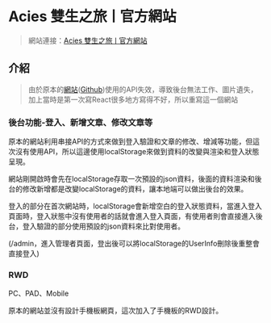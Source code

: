 # Acies 雙生之旅ㅣ官方網站
>網站連接：[Acies 雙生之旅ㅣ官方網站](https://acies-s.vercel.app/)
>
## 介紹
>由於原本的[網站](https://acies-ten.vercel.app/)([Github](https://github.com/sweetyue9045/Acies))使用的API失效，導致後台無法工作、圖片遺失，加上當時是第一次寫React很多地方寫得不好，所以重寫這一個網站
>
### 後台功能-登入、新增文章、修改文章等
原本的網站利用串接API的方式來做到登入驗證和文章的修改、增減等功能，但這次沒有使用API，所以這邊使用localStorage來做到資料的改變與渲染和登入狀態呈現。

網站剛開啟時會先在localStorage存取一次預設的json資料，後面的資料渲染和後台的修改新增都是改變localStorage的資料，讓本地端可以做出後台的效果。

登入的部分在首次網站時，localStorage會新增空白的登入狀態資料，當進入登入頁面時，登入狀態中沒有使用者的話就會進入登入頁面，有使用者則會直接進入後台，登入驗證的部分使用預設的json資料來比對使用者。

(/admin，進入管理者頁面，登出後可以將localStorage的UserInfo刪除後重整會直接登入)

### RWD
PC、PAD、Mobile

原本的網站並沒有設計手機板網頁，這次加入了手機板的RWD設計。
